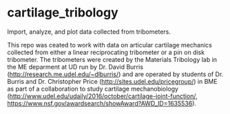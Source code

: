 # cartilage_tribology
Import, analyze, and plot data collected from tribometers.

This repo was ceated to work with data on articular cartilage mechanics collected from either a linear reciprocating tribometer or a pin on disk tribometer.  The tribometers were created by the Materials Tribology lab in the ME deparment at UD run by Dr. David Burris (http://research.me.udel.edu/~dlburris/) and are operated by students of Dr. Burris and Dr. Christopher Price (http://sites.udel.edu/pricegroup/) in BME as part of a collaboration to study cartilage mechanobiology (http://www.udel.edu/udaily/2016/october/cartilage-joint-function/, https://www.nsf.gov/awardsearch/showAward?AWD_ID=1635536).
